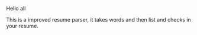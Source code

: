 Hello all

This is a improved resume parser, it takes words and then list and checks in your resume. 

